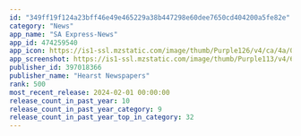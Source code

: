 ```yaml
---
id: "349ff19f124a23bff46e49e465229a38b447298e60dee7650cd404200a5fe82e"
category: "News"
app_name: "SA Express-News"
app_id: 474259540
app_icon: https://is1-ssl.mzstatic.com/image/thumb/Purple126/v4/ca/4a/0e/ca4a0e80-ffd5-2a8f-b471-90edba4197af/AppIcon-0-0-1x_U007epad-0-0-85-220.png/1024x1024bb.png
app_screenshot: https://is1-ssl.mzstatic.com/image/thumb/Purple113/v4/6e/7a/77/6e7a7726-1d03-c04a-8c87-dd55cd4cf0a5/pr_source.png/1242x2688bb.png
publisher_id: 397018366
publisher_name: "Hearst Newspapers"
rank: 500
most_recent_release: 2024-02-01 00:00:00
release_count_in_past_year: 10
release_count_in_past_year_category: 9
release_count_in_past_year_top_in_category: 32
---
```

